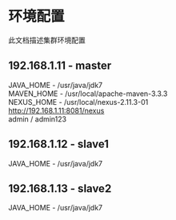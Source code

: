 # 环境配置  
  此文档描述集群环境配置  
## 192.168.1.11 - master
  JAVA_HOME - /usr/java/jdk7  
  MAVEN_HOME - /usr/local/apache-maven-3.3.3  
  NEXUS_HOME - /usr/local/nexus-2.11.3-01  
    http://192.168.1.11:8081/nexus  
      admin / admin123  
## 192.168.1.12 - slave1  
  JAVA_HOME - /usr/java/jdk7  
## 192.168.1.13 - slave2  
  JAVA_HOME - /usr/java/jdk7  
